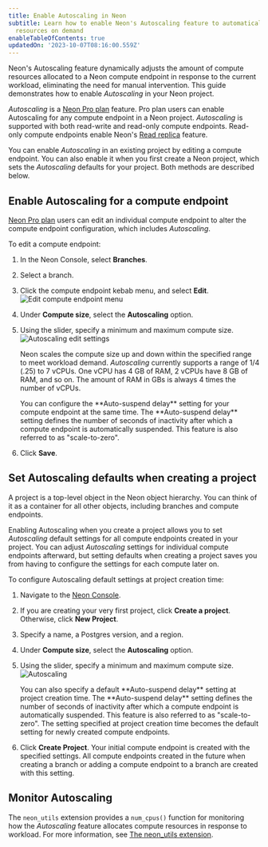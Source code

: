 ```yaml
---
title: Enable Autoscaling in Neon
subtitle: Learn how to enable Neon's Autoscaling feature to automatically scale compute
  resources on demand
enableTableOfContents: true
updatedOn: '2023-10-07T08:16:00.559Z'
---
```


Neon's Autoscaling feature dynamically adjusts the amount of compute resources allocated to a Neon compute endpoint in response to the current workload, eliminating the need for manual intervention. This guide demonstrates how to enable _Autoscaling_ in your Neon project.

_Autoscaling_ is a [Neon Pro plan](/docs/introduction/pro-plan) feature. Pro plan users can enable Autoscaling for any compute endpoint in a Neon project. _Autoscaling_ is supported with both read-write and read-only compute endpoints. Read-only compute endpoints enable Neon's [Read replica](/docs/introduction/read-replicas) feature.

You can enable _Autoscaling_ in an existing project by editing a compute endpoint. You can also enable it when you first create a Neon project, which sets the _Autoscaling_ defaults for your project. Both methods are described below.

## Enable Autoscaling for a compute endpoint

[Neon Pro plan](/docs/introduction/pro-plan) users can edit an individual compute endpoint to alter the compute endpoint configuration, which includes _Autoscaling_.

To edit a compute endpoint:

1. In the Neon Console, select **Branches**.
1. Select a branch.
1. Click the compute endpoint kebab menu, and select **Edit**.
![Edit compute endpoint menu](/docs/guides/autoscaling_edit.png)
1. Under **Compute size**, select the **Autoscaling** option.
1. Using the slider, specify a minimum and maximum compute size.
    ![Autoscaling edit settings](/docs/guides/autoscaling_edit_settings.png)

    Neon scales the compute size up and down within the specified range to meet workload demand. _Autoscaling_ currently supports a range of 1/4 (.25) to 7 vCPUs. One vCPU has 4 GB of RAM, 2 vCPUs have 8 GB of RAM, and so on. The amount of RAM in GBs is always 4 times the number of vCPUs.

    <Admonition type="note">
    You can configure the **Auto-suspend delay** setting for your compute endpoint at the same time. The **Auto-suspend delay** setting defines the number of seconds of inactivity after which a compute endpoint is automatically suspended. This feature is also referred to as "scale-to-zero".
    </Admonition>
1. Click **Save**.

## Set Autoscaling defaults when creating a project

A project is a top-level object in the Neon object hierarchy. You can think of it as a container for all other objects, including branches and compute endpoints.

Enabling Autoscaling when you create a project allows you to set _Autoscaling_ default settings for all compute endpoints created in your project. You can adjust _Autoscaling_ settings for individual compute endpoints afterward, but setting defaults when creating a project saves you from having to configure the settings for each compute later on.

To configure Autoscaling default settings at project creation time:

1. Navigate to the [Neon Console](https://console.neon.tech).
2. If you are creating your very first project, click **Create a project**. Otherwise, click **New Project**.
3. Specify a name, a Postgres version, and a region.
4. Under **Compute size**, select the **Autoscaling** option.
5. Using the slider, specify a minimum and maximum compute size.
    ![Autoscaling](/docs/guides/autoscaling_project_creation.png)

    <Admonition type="note">
    You can also specify a default **Auto-suspend delay** setting at project creation time. The **Auto-suspend delay** setting defines the number of seconds of inactivity after which a compute endpoint is automatically suspended. This feature is also referred to as "scale-to-zero". The setting specified at project creation time becomes the default setting for newly created compute endpoints.
    </Admonition>

6. Click **Create Project**. Your initial compute endpoint is created with the specified settings. All compute endpoints created in the future when creating a branch or adding a compute endpoint to a branch are created with this setting.

## Monitor Autoscaling

The `neon_utils` extension provides a `num_cpus()` function for monitoring how the _Autoscaling_ feature allocates compute resources in response to workload. For more information, see [The neon_utils extension](/docs/extensions/neon-utils).
